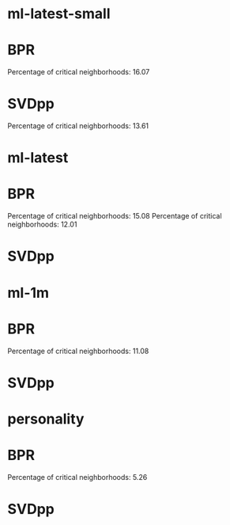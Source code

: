# ml-latest-small
# BPR
Percentage of critical neighborhoods: 16.07
# SVDpp
Percentage of critical neighborhoods: 13.61

# ml-latest
# BPR
Percentage of critical neighborhoods: 15.08
Percentage of critical neighborhoods: 12.01
# SVDpp

# ml-1m
# BPR
Percentage of critical neighborhoods: 11.08
# SVDpp

# personality
# BPR
Percentage of critical neighborhoods: 5.26
# SVDpp